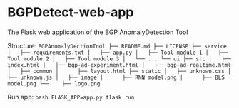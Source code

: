 # BGPDetect-web-app
The Flask web application of the BGP AnomalyDetection Tool

Structure:
	```
	BGPAnomalyDectionTool
	├── README.md
	├── LICENSE
	├── service
	│   ├── requirements.txt
	│   ├── app.py
	│   ├── Tool module 1
	│   ├── Tool module 2
	│   ├── Tool module 3
	│   └── ...
	└── ui
		├── src
		│   ├── index.html
		│	├── bgp-ad-experiment.html
		│ 	├── bgp-ad-realtime.html
		│	├── common
		│	   ├── layout.html
		├── static
		│ 	├── unknown.css
		│ 	├── unknown.js
		│	├── image
		│	   ├── RNN model.png
		│	   ├── BLS model.png
		└──	   ├── logo.png
	```

Run app:
    ```bash
    FLASK_APP=app.py flask run
    ```

